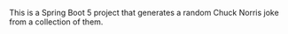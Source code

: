 This is a Spring Boot 5 project that generates a random Chuck Norris joke from a collection of them.
